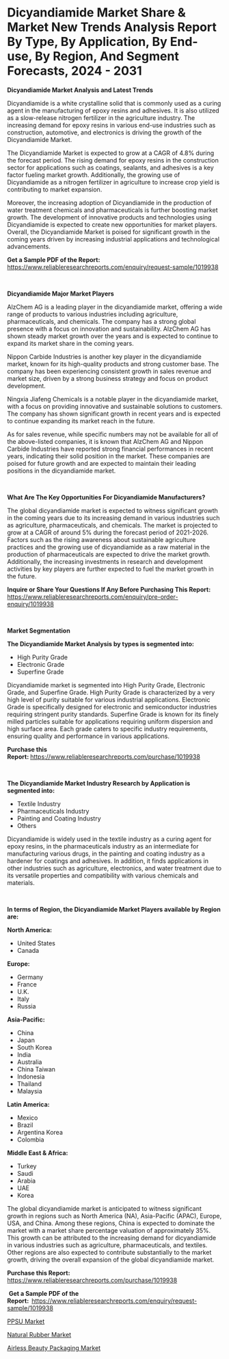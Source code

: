 <p><h1>Dicyandiamide Market Share & Market New Trends Analysis Report By Type, By Application, By End-use, By Region, And Segment Forecasts, 2024 - 2031</h1></p><p><strong>Dicyandiamide Market Analysis and Latest Trends</strong></p>
<p><p>Dicyandiamide is a white crystalline solid that is commonly used as a curing agent in the manufacturing of epoxy resins and adhesives. It is also utilized as a slow-release nitrogen fertilizer in the agriculture industry. The increasing demand for epoxy resins in various end-use industries such as construction, automotive, and electronics is driving the growth of the Dicyandiamide Market.</p><p>The Dicyandiamide Market is expected to grow at a CAGR of 4.8% during the forecast period. The rising demand for epoxy resins in the construction sector for applications such as coatings, sealants, and adhesives is a key factor fueling market growth. Additionally, the growing use of Dicyandiamide as a nitrogen fertilizer in agriculture to increase crop yield is contributing to market expansion.</p><p>Moreover, the increasing adoption of Dicyandiamide in the production of water treatment chemicals and pharmaceuticals is further boosting market growth. The development of innovative products and technologies using Dicyandiamide is expected to create new opportunities for market players. Overall, the Dicyandiamide Market is poised for significant growth in the coming years driven by increasing industrial applications and technological advancements.</p></p>
<p><strong>Get a Sample PDF of the Report:&nbsp;</strong> <a href="https://www.reliableresearchreports.com/enquiry/request-sample/1019938">https://www.reliableresearchreports.com/enquiry/request-sample/1019938</a></p>
<p>&nbsp;</p>
<p><strong>Dicyandiamide Major Market Players</strong></p>
<p><p>AlzChem AG is a leading player in the dicyandiamide market, offering a wide range of products to various industries including agriculture, pharmaceuticals, and chemicals. The company has a strong global presence with a focus on innovation and sustainability. AlzChem AG has shown steady market growth over the years and is expected to continue to expand its market share in the coming years.</p><p>Nippon Carbide Industries is another key player in the dicyandiamide market, known for its high-quality products and strong customer base. The company has been experiencing consistent growth in sales revenue and market size, driven by a strong business strategy and focus on product development.</p><p>Ningxia Jiafeng Chemicals is a notable player in the dicyandiamide market, with a focus on providing innovative and sustainable solutions to customers. The company has shown significant growth in recent years and is expected to continue expanding its market reach in the future.</p><p>As for sales revenue, while specific numbers may not be available for all of the above-listed companies, it is known that AlzChem AG and Nippon Carbide Industries have reported strong financial performances in recent years, indicating their solid position in the market. These companies are poised for future growth and are expected to maintain their leading positions in the dicyandiamide market.</p></p>
<p>&nbsp;</p>
<p><strong>What Are The Key Opportunities For Dicyandiamide Manufacturers?</strong></p>
<p><p>The global dicyandiamide market is expected to witness significant growth in the coming years due to its increasing demand in various industries such as agriculture, pharmaceuticals, and chemicals. The market is projected to grow at a CAGR of around 5% during the forecast period of 2021-2026. Factors such as the rising awareness about sustainable agriculture practices and the growing use of dicyandiamide as a raw material in the production of pharmaceuticals are expected to drive the market growth. Additionally, the increasing investments in research and development activities by key players are further expected to fuel the market growth in the future.</p></p>
<p><strong>Inquire or Share Your Questions If Any Before Purchasing This Report:</strong> <a href="https://www.reliableresearchreports.com/enquiry/pre-order-enquiry/1019938">https://www.reliableresearchreports.com/enquiry/pre-order-enquiry/1019938</a></p>
<p>&nbsp;</p>
<p><strong>Market Segmentation</strong></p>
<p><strong>The Dicyandiamide Market Analysis by types is segmented into:</strong></p>
<p><ul><li>High Purity Grade</li><li>Electronic Grade</li><li>Superfine Grade</li></ul></p>
<p><p>Dicyandiamide market is segmented into High Purity Grade, Electronic Grade, and Superfine Grade. High Purity Grade is characterized by a very high level of purity suitable for various industrial applications. Electronic Grade is specifically designed for electronic and semiconductor industries requiring stringent purity standards. Superfine Grade is known for its finely milled particles suitable for applications requiring uniform dispersion and high surface area. Each grade caters to specific industry requirements, ensuring quality and performance in various applications.</p></p>
<p><strong>Purchase this Report:&nbsp;</strong><a href="https://www.reliableresearchreports.com/purchase/1019938">https://www.reliableresearchreports.com/purchase/1019938</a></p>
<p>&nbsp;</p>
<p><strong>The Dicyandiamide Market Industry Research by Application is segmented into:</strong></p>
<p><ul><li>Textile Industry</li><li>Pharmaceuticals Industry</li><li>Painting and Coating Industry</li><li>Others</li></ul></p>
<p><p>Dicyandiamide is widely used in the textile industry as a curing agent for epoxy resins, in the pharmaceuticals industry as an intermediate for manufacturing various drugs, in the painting and coating industry as a hardener for coatings and adhesives. In addition, it finds applications in other industries such as agriculture, electronics, and water treatment due to its versatile properties and compatibility with various chemicals and materials.</p></p>
<p>&nbsp;</p>
<p><strong>In terms of Region, the Dicyandiamide Market Players available by Region are:</strong></p>
<p>
    <p> <strong> North America: </strong>
        <ul>
            <li>United States</li>
            <li>Canada</li>
        </ul>
        </p> 
    <p> <strong> Europe: </strong>
        <ul>
            <li>Germany</li>
            <li>France</li>
            <li>U.K.</li>
            <li>Italy</li>
            <li>Russia</li>
        </ul>
        </p> 
    <p> <strong> Asia-Pacific: </strong>
        <ul>
            <li>China</li>
            <li>Japan</li>
            <li>South Korea</li>
            <li>India</li>
            <li>Australia</li>
            <li>China Taiwan</li>
            <li>Indonesia</li>
            <li>Thailand</li>
            <li>Malaysia</li>
        </ul>
        </p> 
    <p> <strong> Latin America: </strong>
        <ul>
            <li>Mexico</li>
            <li>Brazil</li>
            <li>Argentina Korea</li>
            <li>Colombia</li>
        </ul>
        </p> 
    <p> <strong> Middle East & Africa: </strong>
        <ul>
            <li>Turkey</li>
            <li>Saudi</li>
            <li>Arabia</li>
            <li>UAE</li>
            <li>Korea</li>
        </ul>
    </p>
    </p>
<p><p>The global dicyandiamide market is anticipated to witness significant growth in regions such as North America (NA), Asia-Pacific (APAC), Europe, USA, and China. Among these regions, China is expected to dominate the market with a market share percentage valuation of approximately 35%. This growth can be attributed to the increasing demand for dicyandiamide in various industries such as agriculture, pharmaceuticals, and textiles. Other regions are also expected to contribute substantially to the market growth, driving the overall expansion of the global dicyandiamide market.</p></p>
<p><strong>Purchase this Report: </strong><a href="https://www.reliableresearchreports.com/purchase/1019938">https://www.reliableresearchreports.com/purchase/1019938</a></p>
<p>&nbsp;<strong>Get a Sample PDF of the Report:&nbsp;&nbsp;</strong><a href="https://www.reliableresearchreports.com/enquiry/request-sample/1019938">https://www.reliableresearchreports.com/enquiry/request-sample/1019938</a></p>
<p><strong></strong></p>
<p><p><a href="https://github.com/edytherolanlouisejk1miz0wig/Market-Research-Report-List-1/blob/main/ppsu-market.md">PPSU Market</a></p><p><a href="https://github.com/peachesmcdowel1/Market-Research-Report-List-1/blob/main/natural-rubber-market.md">Natural Rubber Market</a></p><p><a href="https://view.publitas.com/reportprime-1/airless-beauty-packaging-market-research-report-provides-critical-insights-that-can-help-shape-business-development-and-investment-strategies/">Airless Beauty Packaging Market</a></p></p>